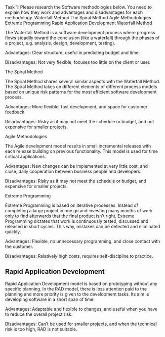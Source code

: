Task 1: Please research the Software methodologies below. You need to explain how they work and advantages and disadvantages for each methodology.
Waterfall Method
The Spiral Method
Agile Methodologies
Extreme Programming
Rapid Application Development
Waterfall Method

The Waterfall Method is a software development process where progress flows steadily toward the conclusion (like a waterfall) through the phases of a project, e.g. analysis, design, development, testing).

Advantages: Clear structure, useful in predicting budget and time.

Disadvantages: Not very flexible, focuses too little on the client or user.



The Spiral Method

The Spiral Method shares several similar aspects with the Waterfall Method. The Spiral Method takes on different elements of different process models based on unique risk patterns for the most efficient software development process.

Advantages: More flexible, fast development, and space for customer feedback.

Disadvantages: Risky as it may not meet the schedule or budget, and not expensive for smaller projects.



Agile Methodologies

The Agile development model results in small incremental releases with each release building on previous functionality. This model is used for time critical applications.

Advantages: New changes can be implemented at very little cost, and close, daily cooperation between business people and developers.

Disadvantages: Risky as it may not meet the schedule or budget, and expensive for smaller projects.


Extreme Programming

Extreme Programming is based on iterative processes. Instead of completing a large project in one go and investing many months of work only to find afterwards that the final product isn’t right, Extreme Programming dictates that work is continuously tested, discussed and released in short cycles. This way, mistakes can be detected and eliminated quickly.

Advantages: Flexible, no unnecessary programming, and close contact with the customer.

Disadvantages: Relatively high costs, requires self-discipline to practice.



## Rapid Application Development

Rapid Application Development model is based on prototyping without any specific planning. In the RAD model, there is less attention paid to the planning and more priority is given to the development tasks. Its aim is developing software in a short span of time.

Advantages: Adaptable and flexible to changes, and useful when you have to reduce the overall project risk.

Disadvantages: Can’t be used for smaller projects, and when the technical risk is too high, RAD is not suitable.


